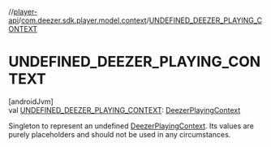 //[player-api](../../index.md)/[com.deezer.sdk.player.model.context](index.md)/[UNDEFINED_DEEZER_PLAYING_CONTEXT](-u-n-d-e-f-i-n-e-d_-d-e-e-z-e-r_-p-l-a-y-i-n-g_-c-o-n-t-e-x-t.md)

# UNDEFINED_DEEZER_PLAYING_CONTEXT

[androidJvm]\
val [UNDEFINED_DEEZER_PLAYING_CONTEXT](-u-n-d-e-f-i-n-e-d_-d-e-e-z-e-r_-p-l-a-y-i-n-g_-c-o-n-t-e-x-t.md): [DeezerPlayingContext](-deezer-playing-context/index.md)

Singleton to represent an undefined [DeezerPlayingContext](-deezer-playing-context/index.md). Its values are purely placeholders and should not be used in any circumstances.
